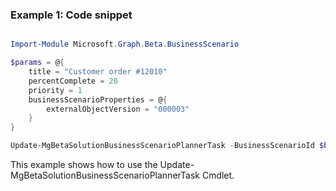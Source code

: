 ### Example 1: Code snippet

```powershell

Import-Module Microsoft.Graph.Beta.BusinessScenario

$params = @{
	title = "Customer order #12010"
	percentComplete = 20
	priority = 1
	businessScenarioProperties = @{
		externalObjectVersion = "000003"
	}
}

Update-MgBetaSolutionBusinessScenarioPlannerTask -BusinessScenarioId $businessScenarioId -BusinessScenarioTaskId $businessScenarioTaskId -BodyParameter $params

```
This example shows how to use the Update-MgBetaSolutionBusinessScenarioPlannerTask Cmdlet.

